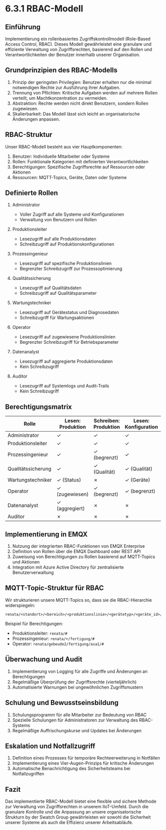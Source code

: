 # 6.3.1 RBAC-Modell

## Einführung

Implementierung ein rollenbasiertes Zugriffskontrollmodell (Role-Based Access Control, RBAC). Dieses Modell gewährleistet eine granulare und effiziente Verwaltung von Zugriffsrechten, basierend auf den Rollen und Verantwortlichkeiten der Benutzer innerhalb unserer Organisation.

## Grundprinzipien des RBAC-Modells

1. Prinzip der geringsten Privilegien: Benutzer erhalten nur die minimal notwendigen Rechte zur Ausführung ihrer Aufgaben.
2. Trennung von Pflichten: Kritische Aufgaben werden auf mehrere Rollen verteilt, um Machtkonzentration zu vermeiden.
3. Abstraktion: Rechte werden nicht direkt Benutzern, sondern Rollen zugewiesen.
4. Skalierbarkeit: Das Modell lässt sich leicht an organisatorische Änderungen anpassen.

## RBAC-Struktur

Unser RBAC-Modell besteht aus vier Hauptkomponenten:

1. Benutzer: Individuelle Mitarbeiter oder Systeme
2. Rollen: Funktionale Kategorien mit definierten Verantwortlichkeiten
3. Berechtigungen: Spezifische Zugriffsrechte auf Ressourcen oder Aktionen
4. Ressourcen: MQTT-Topics, Geräte, Daten oder Systeme

## Definierte Rollen

1. Administrator
   - Voller Zugriff auf alle Systeme und Konfigurationen
   - Verwaltung von Benutzern und Rollen

2. Produktionsleiter
   - Lesezugriff auf alle Produktionsdaten
   - Schreibzugriff auf Produktionskonfigurationen

3. Prozessingenieur
   - Lesezugriff auf spezifische Produktionslinien
   - Begrenzter Schreibzugriff zur Prozessoptimierung

4. Qualitätssicherung
   - Lesezugriff auf Qualitätsdaten
   - Schreibzugriff auf Qualitätsparameter

5. Wartungstechniker
   - Lesezugriff auf Gerätestatus und Diagnosedaten
   - Schreibzugriff für Wartungsaktionen

6. Operator
   - Lesezugriff auf zugewiesene Produktionslinien
   - Begrenzter Schreibzugriff für Betriebsparameter

7. Datenanalyst
   - Lesezugriff auf aggregierte Produktionsdaten
   - Kein Schreibzugriff

8. Auditor
   - Lesezugriff auf Systemlogs und Audit-Trails
   - Kein Schreibzugriff

## Berechtigungsmatrix

| Rolle            | Lesen: Produktion | Schreiben: Produktion | Lesen: Konfiguration | Schreiben: Konfiguration | Lesen: Logs | Gerätesteuerung |
|------------------|-------------------|----------------------|----------------------|--------------------------|-------------|------------------|
| Administrator    | ✓                 | ✓                    | ✓                    | ✓                        | ✓           | ✓                |
| Produktionsleiter| ✓                 | ✓                    | ✓                    | ✓                        | ✓           | ✓                |
| Prozessingenieur | ✓                 | ✓ (begrenzt)         | ✓                    | ✓ (begrenzt)             | ✓           | ✓ (begrenzt)     |
| Qualitätssicherung| ✓                | ✓ (Qualität)         | ✓ (Qualität)         | ✓ (Qualität)             | ✓           | ✗                |
| Wartungstechniker| ✓ (Status)        | ✗                    | ✓ (Geräte)           | ✓ (Wartung)              | ✓           | ✓ (Wartung)      |
| Operator         | ✓ (zugewiesen)    | ✓ (begrenzt)         | ✓ (begrenzt)         | ✗                        | ✗           | ✓ (begrenzt)     |
| Datenanalyst     | ✓ (aggregiert)    | ✗                    | ✗                    | ✗                        | ✗           | ✗                |
| Auditor          | ✗                 | ✗                    | ✗                    | ✗                        | ✓           | ✗                |

## Implementierung in EMQX

1. Nutzung der integrierten RBAC-Funktionen von EMQX Enterprise
2. Definition von Rollen über die EMQX Dashboard oder REST API
3. Zuweisung von Berechtigungen zu Rollen basierend auf MQTT-Topics und Aktionen
4. Integration mit Azure Active Directory für zentralisierte Benutzerverwaltung

## MQTT-Topic-Struktur für RBAC

Wir strukturieren unsere MQTT-Topics so, dass sie die RBAC-Hierarchie widerspiegeln:

```
renata/<standort>/<bereich>/<produktionslinie>/<gerätetyp>/<geräte_id>/<messungstyp>
```

Beispiel für Berechtigungen:
- Produktionsleiter: `renata/#`
- Prozessingenieur: `renata/+/fertigung/#`
- Operator: `renata/gebeude2/fertigung/asa1/#`

## Überwachung und Audit

1. Implementierung von Logging für alle Zugriffe und Änderungen an Berechtigungen
2. Regelmäßige Überprüfung der Zugriffsrechte (vierteljährlich)
3. Automatisierte Warnungen bei ungewöhnlichen Zugriffsmustern

## Schulung und Bewusstseinsbildung

1. Schulungsprogramm für alle Mitarbeiter zur Bedeutung von RBAC
2. Spezielle Schulungen für Administratoren zur Verwaltung des RBAC-Systems
3. Regelmäßige Auffrischungskurse und Updates bei Änderungen

## Eskalation und Notfallzugriff

1. Definition eines Prozesses für temporäre Rechteerweiterung in Notfällen
2. Implementierung eines Vier-Augen-Prinzips für kritische Änderungen
3. Automatische Benachrichtigung des Sicherheitsteams bei Notfallzugriffen

## Fazit

Das implementierte RBAC-Modell bietet eine flexible und sichere Methode zur Verwaltung von Zugriffsrechten in unserem IIoT-Umfeld. Durch die granulare Kontrolle und die Anpassung an unsere organisatorische Strukturn by der Swatch Group gewährleisten wir sowohl die Sicherheit unserer Systeme als auch die Effizienz unserer Arbeitsabläufe.

